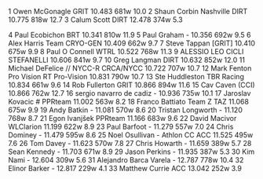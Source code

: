   1  Owen McGonagle  GRIT  10.483    681w  10.0
  2  Shaun Corbin Nashville  DIRT  10.775    818w  12.7
  3  Calum Scott  DIRT  12.478    374w  5.3

  4  Paul Ecobichon  BRT  10.341    810w  11.9
  5  Paul Graham  -  10.356    692w  9.5
  6  Alex Harris  Team CRYO-GEN  10.409    662w  9.7
  7  Steve Tappan  [GRIT]  10.410    675w  9.9
  8  Paul O Connell  WTRL  10.522    768w  11.3
  9  ALESSIO LEO  CICLI STEFANELLI  10.606    841w  9.7
 10  Greg Langman  DIRT  10.632    852w  12.0
 11  Michael DeFelice // NYCC-R  CRCA/NYCC  10.722    707w  10.7
 12  Mark Fenton Pro Vision RT  Pro-Vision  10.831    790w  10.7
 13  Ste Huddleston  TBR Racing  10.834    661w  9.6
 14  Rob Fullerton  GRIT  10.866    894w  11.6
 15  Cav Caven  (CCI)    10.866    762w  12.7
 16  sergio navarro de cadiz  -  10.936    735w  10.1
 17  Jaroslav Kovacic #  PPRteam  11.002    563w  8.2
 18  Franco Battiato  Team Z TAZ  11.068    675w  9.9
 19  Andy Batkin  -  11.081    570w  8.6
 20  Tristan Longworth  -  11.120    768w  8.7
 21  Egon Ivanjšek  PPRteam  11.166    683w  9.6
 22  David Macivor  WLClarion  11.199    622w  8.9
 23  Paul Barfoot  -  11.279    557w  7.0
 24  Chris Dominey  -  11.479    595w  8.6
 25  Noel Osullivan - Athlon CC  ACC  11.525    495w  7.6
 26  Tom Davey  -  11.623    570w  7.8
 27  Chris Howarth  -  11.659    389w  5.7
 28  Sean Kennedy  -  11.703    671w  8.9
 29  Jason Perkins  -  11.935    387w  5.3
 30  Kim Nami  -  12.604    309w  5.6
 31  Alejandro Barca Varela  -  12.787    778w  10.4
 32  Elinor Barker  -  12.817    229w  4.1
 33  Matthew Currie  ACC  13.042    252w  3.9
